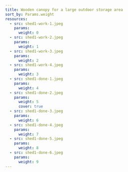 ```yaml
---
title: Wooden canopy for a large outdoor storage area
sort_by: Params.weight
resources:
  - src: shed1-work-1.jpeg
    params:
      weight: 0
  - src: shed1-work-2.jpeg
    params:
      weight: 1
  - src: shed1-work-3.jpeg
    params:
      weight: 2
  - src: shed1-work-4.jpeg
    params:
      weight: 3
  - src: shed1-done-1.jpeg
    params:
      weight: 4
  - src: shed1-done-2.jpeg
    params:
      weight: 5
      cover: true
  - src: shed1-done-3.jpeg
    params:
      weight: 6
  - src: shed1-done-4.jpeg
    params:
      weight: 7
  - src: shed1-done-5.jpeg
    params:
      weight: 8
  - src: shed1-done-6.jpeg
    params:
      weight: 9
---
```

